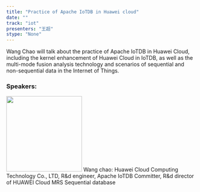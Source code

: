 ```yaml
---
title: "Practice of Apache IoTDB in Huawei cloud"
date: "" 
track: "iot"
presenters: "王超"
stype: "None"
---
```

Wang Chao will talk about the practice of Apache IoTDB in Huawei Cloud, including the kernel enhancement of Huawei Cloud in IoTDB, as well as the multi-mode fusion analysis technology and scenarios of sequential and non-sequential data in the Internet of Things.
 ### Speakers: 
 <img src="images/speaker/1129.png" width="200" />
 Wang chao: Huawei Cloud Computing Technology Co., LTD, R&d engineer, Apache IoTDB Committer, R&d director of HUAWEI Cloud MRS Sequential database
 